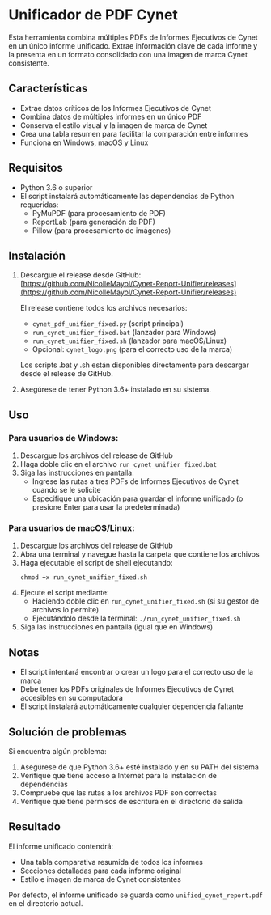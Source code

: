 # Unificador de PDF Cynet

Esta herramienta combina múltiples PDFs de Informes Ejecutivos de Cynet en un único informe unificado. Extrae información clave de cada informe y la presenta en un formato consolidado con una imagen de marca Cynet consistente.

## Características

- Extrae datos críticos de los Informes Ejecutivos de Cynet
- Combina datos de múltiples informes en un único PDF
- Conserva el estilo visual y la imagen de marca de Cynet
- Crea una tabla resumen para facilitar la comparación entre informes
- Funciona en Windows, macOS y Linux

## Requisitos

- Python 3.6 o superior
- El script instalará automáticamente las dependencias de Python requeridas:
  - PyMuPDF (para procesamiento de PDF)
  - ReportLab (para generación de PDF)
  - Pillow (para procesamiento de imágenes)

## Instalación

1. Descargue el release desde GitHub: [https://github.com/NicolleMayol/Cynet-Report-Unifier/releases](https://github.com/NicolleMayol/Cynet-Report-Unifier/releases)
   
   El release contiene todos los archivos necesarios:
   - `cynet_pdf_unifier_fixed.py` (script principal)
   - `run_cynet_unifier_fixed.bat` (lanzador para Windows)
   - `run_cynet_unifier_fixed.sh` (lanzador para macOS/Linux)
   - Opcional: `cynet_logo.png` (para el correcto uso de la marca)

   Los scripts .bat y .sh están disponibles directamente para descargar desde el release de GitHub.

2. Asegúrese de tener Python 3.6+ instalado en su sistema.

## Uso

### Para usuarios de Windows:

1. Descargue los archivos del release de GitHub
2. Haga doble clic en el archivo `run_cynet_unifier_fixed.bat`
3. Siga las instrucciones en pantalla:
   - Ingrese las rutas a tres PDFs de Informes Ejecutivos de Cynet cuando se le solicite
   - Especifique una ubicación para guardar el informe unificado (o presione Enter para usar la predeterminada)

### Para usuarios de macOS/Linux:

1. Descargue los archivos del release de GitHub
2. Abra una terminal y navegue hasta la carpeta que contiene los archivos
3. Haga ejecutable el script de shell ejecutando:
   ```
   chmod +x run_cynet_unifier_fixed.sh
   ```
4. Ejecute el script mediante:
   - Haciendo doble clic en `run_cynet_unifier_fixed.sh` (si su gestor de archivos lo permite)
   - Ejecutándolo desde la terminal: `./run_cynet_unifier_fixed.sh`
5. Siga las instrucciones en pantalla (igual que en Windows)

## Notas

- El script intentará encontrar o crear un logo para el correcto uso de la marca
- Debe tener los PDFs originales de Informes Ejecutivos de Cynet accesibles en su computadora
- El script instalará automáticamente cualquier dependencia faltante

## Solución de problemas

Si encuentra algún problema:

1. Asegúrese de que Python 3.6+ esté instalado y en su PATH del sistema
2. Verifique que tiene acceso a Internet para la instalación de dependencias
3. Compruebe que las rutas a los archivos PDF son correctas
4. Verifique que tiene permisos de escritura en el directorio de salida

## Resultado

El informe unificado contendrá:
- Una tabla comparativa resumida de todos los informes
- Secciones detalladas para cada informe original
- Estilo e imagen de marca de Cynet consistentes

Por defecto, el informe unificado se guarda como `unified_cynet_report.pdf` en el directorio actual.
